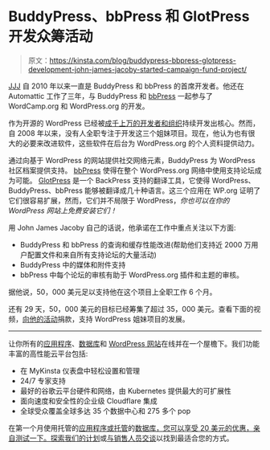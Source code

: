 # BuddyPress、bbPress 和 GlotPress 开发众筹活动

> 原文：<https://kinsta.com/blog/buddypress-bbpress-glotpress-development-john-james-jacoby-started-campaign-fund-project/>

[JJJ](http://jjj.me/) 自 2010 年以来一直是 BuddyPress 和 bbPress 的首席开发者。他还在 Automattic 工作了三年，与 BuddyPress 和 [bbPress](https://kinsta.com/knowledgebase/bbpress/) 一起参与了 WordCamp.org 和 WordPress.org 的开发。

作为开源的 WordPress 已经被[成千上万的开发者和组织](https://kinsta.com/learn/wordpress-communities/)持续开发出核心。然而，自 2008 年以来，没有人全职专注于开发这三个姐妹项目。现在，他认为也有很大的必要来改进软件，这些软件在后台为 WordPress.org 的个人资料提供动力。

通过向基于 WordPress 的网站提供社交网络元素，BuddyPress 为 WordPress 社区档案提供支持。 [bbPress](https://bbpress.org/) 使得在整个 WordPress.org 网络中使用支持论坛成为可能。 [GlotPress](http://blog.glotpress.org/) 是一个 BackPress 支持的翻译工具，它使得 WordPress、BuddyPress、bbPress 能够被翻译成几十种语言。这三个应用在 WP.org 证明了它们很容易扩展，然而，它们并不局限于 WordPress，*你也可以在你的 WordPress 网站上免费安装它们！*

用 John James Jacoby 自己的话说，他承诺在工作中重点关注以下方面:

*   BuddyPress 和 bbPress 的查询和缓存性能改进(帮助他们支持近 2000 万用户配置文件和来自所有支持论坛的大量活动)
*   BuddyPress 中的媒体和附件支持
*   bbPress 中每个论坛的审核有助于 WordPress.org 插件和主题的审核。

据他说，50，000 美元足以支持他在这个项目上全职工作 6 个月。

还有 29 天，50，000 美元的目标已经筹集了超过 35，000 美元。查看下面的视频，[向他的活动](https://www.indiegogo.com/projects/buddypress-bbpress-glotpress-development)捐款，支持 WordPress 姐妹项目的发展。

* * *

让你所有的[应用程序](https://kinsta.com/application-hosting/)、[数据库](https://kinsta.com/database-hosting/)和 [WordPress 网站](https://kinsta.com/wordpress-hosting/)在线并在一个屋檐下。我们功能丰富的高性能云平台包括:

*   在 MyKinsta 仪表盘中轻松设置和管理
*   24/7 专家支持
*   最好的谷歌云平台硬件和网络，由 Kubernetes 提供最大的可扩展性
*   面向速度和安全性的企业级 Cloudflare 集成
*   全球受众覆盖全球多达 35 个数据中心和 275 多个 pop

在第一个月使用托管的[应用程序或托管](https://kinsta.com/application-hosting/)的[数据库，您可以享受 20 美元的优惠，亲自测试一下。探索我们的](https://kinsta.com/database-hosting/)[计划](https://kinsta.com/plans/)或[与销售人员交谈](https://kinsta.com/contact-us/)以找到最适合您的方式。